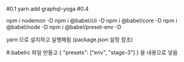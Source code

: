 #0.1 yarn add graphql-yoga
#0.4

npm i nodemon -D
npm i @babel/cli -D
npm i @babel/core -D
npm i @babel/node -D
npm i @babel/preset-env -D

yarn 으로 설치하고 실행해됨 (package.json 설정 참조)

#.babelrc 파일 만들고
{
"presets": ["env", "stage-3"]
}
을 내용으로 넣음
